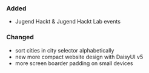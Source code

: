 ### Added

- Jugend Hackt & Jugend Hackt Lab events

### Changed

- sort cities in city selector alphabetically
- new more compact website design with DaisyUI v5
- more screen boarder padding on small devices
